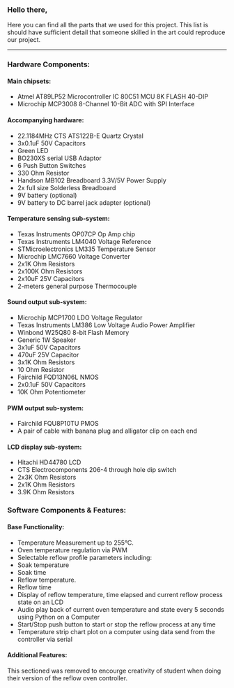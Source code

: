 ### Hello there, 
Here you can find all the parts that we used for this project. This list is should have sufficient detail that someone skilled in the art could reproduce our project.

---

###	Hardware Components:
#### Main chipsets: 
-	Atmel AT89LP52 Microcontroller IC 80C51 MCU 8K FLASH 40-DIP
-	Microchip MCP3008 8-Channel 10-Bit ADC with SPI Interface
#### Accompanying hardware: 
-	22.1184MHz CTS ATS122B-E Quartz Crystal
-	3x0.1uF 50V Capacitors
-	Green LED
-	BO230XS serial USB Adaptor
-	6 Push Button Switches
-	330 Ohm Resistor
-	Handson MB102 Breadboard 3.3V/5V Power Supply
-	2x full size Solderless Breadboard
-	9V battery (optional)
-	9V battery to DC barrel jack adapter (optional)
#### Temperature sensing sub-system:
-	Texas Instruments OP07CP Op Amp chip
-	Texas Instruments LM4040 Voltage Reference 
-	STMicroelectronics LM335 Temperature Sensor
-	Microchip LMC7660 Voltage Converter
-	2x1K Ohm Resistors
-	2x100K Ohm Resistors
-	2x10uF 25V Capacitors
-	2-meters general purpose Thermocouple 
#### Sound output sub-system: 
-	Microchip MCP1700 LDO Voltage Regulator
-	Texas Instruments LM386 Low Voltage Audio Power Amplifier
-	Winbond W25Q80 8-bit Flash Memory
-	Generic 1W Speaker
-	3x1uF 50V Capacitors
-	470uF 25V Capacitor 
-	3x1K Ohm Resistors 
-	10 Ohm Resistor
-	Fairchild FQD13N06L NMOS
-	2x0.1uF 50V Capacitors
-	10K Ohm Potentiometer 
#### PWM output sub-system:
-	Fairchild FQU8P10TU PMOS
-	A pair of cable with banana plug and alligator clip on each end
#### LCD display sub-system:
-	Hitachi HD44780 LCD
-	CTS Electrocomponents 206-4 through hole dip switch
-	2x3K Ohm Resistors
-	2x1K Ohm Resistors
-	3.9K Ohm Resistors

###	Software Components & Features:
#### Base Functionality:
-	Temperature Measurement up to 255°C.
-	Oven temperature regulation via PWM
-	Selectable reflow profile parameters including:
-	Soak temperature
-	Soak time
-	Reflow temperature.
-	Reflow time
-	Display of reflow temperature, time elapsed and current reflow process state on an LCD
-	Audio play back of current oven temperature and state every 5 seconds using Python on a Computer
-	Start/Stop push button to start or stop the reflow process at any time
-	Temperature strip chart plot on a computer using data send from the controller via serial
#### Additional Features:
This sectioned was removed to encourge creativity of student when doing their version of the reflow oven controller. 
